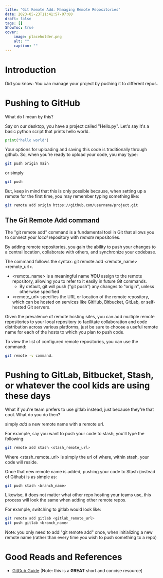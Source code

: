 ```yaml
---
title: "Git Remote Add: Managing Remote Repositories"
date: 2023-05-23T11:41:57-07:00
draft: false
tags: []
ShowToc: true
cover:
    image: placeholder.png
    alt: ""
    caption: ""
---
```


# Introduction

Did you know: You can manage your project by pushing it to different repos.

# Pushing to GitHub

What do I mean by this?

Say on our desktop, you have a project called "Hello.py". Let's say it's a basic python script that prints hello world.

```python
print("hello world")
```

Your options for uploading and saving this code is traditionally through github. So, when you're ready to upload your code, you may type:

```sh
git push origin main
```

or simply 

```sh
git push
```

But, keep in mind that this is only possible because, when setting up a remote for the first time, you may remember typing something like:
```sh
git remote add origin https://github.com/username/project.git
```

## The Git Remote Add command

The "git remote add" command is a fundamental tool in Git that allows you to connect your *local* repository with *remote* repositories.

By adding remote repositories, you gain the ability to push your changes to a central location, collaborate with others, and synchronize your codebase.

The command follows the syntax: git remote add <remote_name> <remote_url>.
- <remote_name> is a meaningful name **YOU** assign to the remote repository, allowing you to refer to it easily in future Git commands.
    - By default, git will push ("git push") any changes to "origin", unless otherwise specified
- <remote_url> specifies the URL or location of the remote repository, which can be hosted on services like GitHub, Bitbucket, GitLab, or self-hosted Git servers.

Given the prevalence of remote hosting sites, you can add multiple remote repositories to your local repository to facilitate collaboration and code distribution across various platforms, just be sure to choose a useful remote name for each of the hosts to which you plan to push code.

To view the list of configured remote repositories, you can use the command:
```sh
git remote -v command.
```


# Pushing to GitLab, Bitbucket, Stash, or whatever the cool kids are using these days

What if you're team prefers to use gitlab instead, just because they're that cool. What do you do then?

simply *add* a new remote name with a remote url.

For example, say you want to push your code to stash, you'll type the following

```sh
git remote add stash <stash_remote_url>
```

Where <stash_remote_url> is simply the url of where, within stash, your code will reside.

Once that new remote name is added, pushing your code to Stash (instead of Github) is as simple as:

```sh
git push stash <branch_name>
```

Likewise, it does not matter what other repo hosting your teams use, this process will look the same when adding other remote repos.

For example, switching to gitlab would look like:

```sh
git remote add gitlab <gitlab_remote_url>
git push gitlab <branch_name>
```

Note: you only need to add "git remote add" once, when initializing a new remote name (rather than every time you wish to push something to a repo)

# Good Reads and References
- [GitGub Guide](https://docs.github.com/en/get-started/getting-started-with-git/managing-remote-repositories) (Note: this is a **GREAT** short and concise resource)